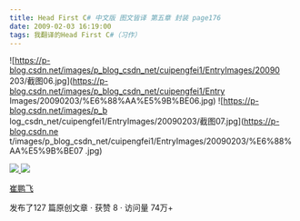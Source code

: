 ```yaml
---
title: Head First C# 中文版 图文皆译 第五章 封装 page176
date: 2009-02-03 16:19:00
tags: 我翻译的Head First C#（习作）
---
```

![https://p-blog.csdn.net/images/p_blog_csdn_net/cuipengfei1/EntryImages/20090
203/截图06.jpg](https://p-blog.csdn.net/images/p_blog_csdn_net/cuipengfei1/Entry
Images/20090203/%E6%88%AA%E5%9B%BE06.jpg) ![https://p-blog.csdn.net/images/p_b
log_csdn_net/cuipengfei1/EntryImages/20090203/截图07.jpg](https://p-blog.csdn.ne
t/images/p_blog_csdn_net/cuipengfei1/EntryImages/20090203/%E6%88%AA%E5%9B%BE07
.jpg)



[ ![](https://profile.csdnimg.cn/5/2/5/3_cuipengfei1)
![](https://g.csdnimg.cn/static/user-reg-year/1x/11.png)
](https://blog.csdn.net/cuipengfei1)

[ 崔鹏飞 ](https://blog.csdn.net/cuipengfei1)

发布了127 篇原创文章  ·  获赞 8  ·  访问量 74万+

